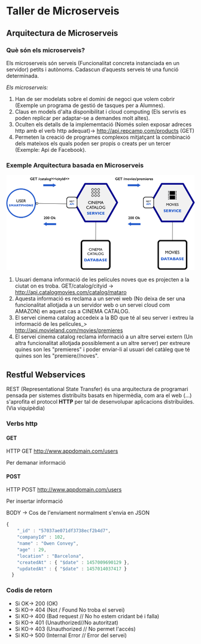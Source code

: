 # Taller de Microserveis
## Arquitectura de Microserveis

### Què són els microserveis?
Els microserveis són serveis (Funcionalitat concreta instanciada en un servidor) petits i autònoms. Cadascun d’aquests serveis té una funció determinada.

*Els microserveis:*
1. Han de ser modelats sobre el domini de negoci que volem cobrir (Exemple un programa de gestió de tasques per a Alumnes).
2. Claus en models d'alta disponibilitat i cloud computing (Els servris es poden replicar per adaptar-se a demandes molt altes).
3. Oculten els detalls de la implememtació (Només solen exposar adreces http amb el verb http adequat)-> http://api.repcamp,com/products (GET)
4. Permeten la creació de programes complexos mitjatçant la combinació dels mateixos els quals poden ser propis o creats per un tercer (Exemple: Api de Facebook).

### Exemple Arquitectura basada en Microserveis
![Exemple Arquitectura Microserveis](https://github.com/manel2r/taller-microservices/blob/master/resources/example2.png)

1. Usuari demana informació de les películes noves que es projecten a la ciutat on es troba. GET/catalog/cityid -> http://api.catalogmovies.com/catalog/mataro
2. Aquesta informació es reclama a un servei web (No deixa de ser una funcionalitat allotjada a un servidor web o un servei cloud com AMAZON) en aquest cas a CINEMA CATALOG.
3. El servei cinema catalog accedeix a la BD que té al seu server i extreu la informació de les películes_> http://api.movieland.com/movies/premieres
4. El servei cinema catalog reclama informació a un altre servei extern (Un altra funcionalitat allotjada possiblement a un altre server) per extreure quines son les "premieres" i poder enviar-li al usuari del catàleg que té quines son les "premiere//noves".

## Restful Webservices
REST (Representational State Transfer) és una arquitectura de programari pensada per sistemes distribuïts basats en hipermèdia, com ara el web (...) s'aprofita el protocol **HTTP** per tal de desenvolupar aplicacions distribuïdes. (Via viquipèdia)

### Verbs http
#### GET

HTTP GET http://www.appdomain.com/users

Per demanar informació


#### POST
HTTP POST http://www.appdomain.com/users

Per insertar informació

BODY -> Cos de l'enviament normalment s'envia en JSON

```javascript
{
    "_id" : "57037ae071df3738ecf2b4d7",
    "companyId" : 102,
    "name" : "Owen Convey",
    "age" : 29,
    "location" : "Barcelona",
    "createdAt" : { "$date" : 1457009690129 },
    "updatedAt" : { "$date" : 1457014037417 }
  }
```

### Codis de retorn

* Si OK-> 200 (OK)
* Si KO-> 404 (Not / Found No troba el servei)
* Si KO-> 400 (Bad request // No ho estem cridant bé i falla)
* Si KO-> 401 (Unauthorized//No autoritzat)
* Si KO-> 403 (Unauthorized // No permet l'accés)
* Si KO-> 500 (Internal Error // Error del servei)

